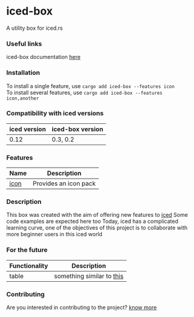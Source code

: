 # iced-box
A utility box for iced.rs

### Useful links
iced-box documentation [here](https://docs.rs/iced-box/latest/iced_box/)

### Installation
To install a single feature, use ```cargo add iced-box --features icon```\
To install several features, use ```cargo add iced-box --features icon,another``` 

### Compatibility with iced versions
| **iced** version | **iced-box** version |
| --- | --- |
| 0.12 | 0.3, 0.2 |

### Features

| Name | Description |
| --- | --- |
| [icon](https://docs.rs/iced-box/latest/iced_box/icon) | Provides an icon pack |

### Description
This box was created with the aim of offering new features to [iced](https://iced.rs)
Some code examples are expected here too
Today, iced has a complicated learning curve, one of the objectives of this project is to collaborate with more beginner users in this iced world


### For the future
| Functionality | Description |
| --- | --- |
| table | something similar to [this](https://getbootstrap.com/docs/4.0/content/tables/) |


### Contributing
Are you interested in contributing to the project? [know more](CONTRIBUTING.md) 
